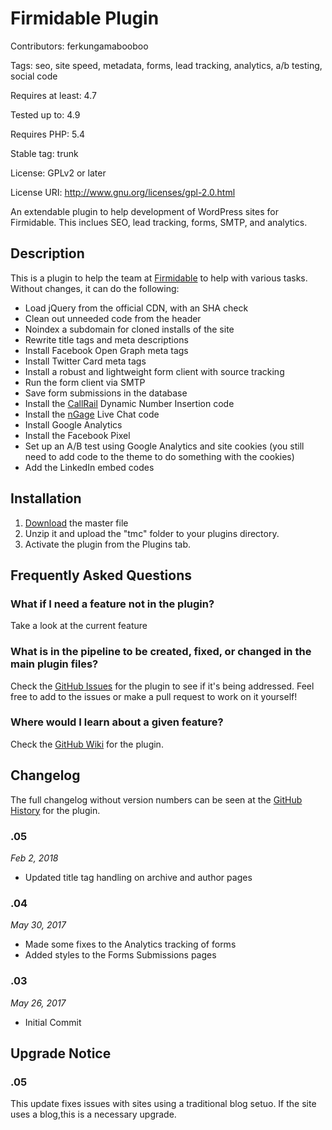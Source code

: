 # Firmidable Plugin
Contributors: ferkungamabooboo

Tags: seo, site speed, metadata, forms, lead tracking, analytics, a/b testing, social code

Requires at least: 4.7

Tested up to: 4.9

Requires PHP: 5.4

Stable tag: trunk

License: GPLv2 or later

License URI: http://www.gnu.org/licenses/gpl-2.0.html


An extendable plugin to help development of WordPress sites for Firmidable. This inclues SEO, lead tracking, forms, SMTP, and analytics.

## Description
This is a plugin to help the team at [Firmidable](https://firmidable.com/) to help with various tasks. Without changes, it can do the following:
* Load jQuery from the official CDN, with an SHA check
* Clean out unneeded code from the header
* Noindex a subdomain for cloned installs of the site
* Rewrite title tags and meta descriptions
* Install Facebook Open Graph meta tags
* Install Twitter Card meta tags
* Install a robust and lightweight form client with source tracking
* Run the form client via SMTP
* Save form submissions in the database
* Install the [CallRail](https://www.callrail.com/agency/) Dynamic Number Insertion code
* Install the [nGage](https://www.ngagelive.com/legal/) Live Chat code
* Install Google Analytics
* Install the Facebook Pixel
* Set up an A/B test using Google Analytics and site cookies (you still need to add code to the theme to do something with the cookies)
* Add the LinkedIn embed codes

## Installation
1. [Download](https://github.com/ferkungamaboobo/firmidable-wordpress/archive/master.zip) the master file
1. Unzip it and upload the "tmc" folder to your plugins directory.
1. Activate the plugin from the Plugins tab.

## Frequently Asked Questions

### What if I need a feature not in the plugin?

Take a look at the current feature

### What is in the pipeline to be created, fixed, or changed in the main plugin files? 

Check the [GitHub Issues](https://github.com/ferkungamaboobo/firmidable-wordpress/issues) for the plugin to see if it's being addressed. Feel free to add to the issues or make a pull request to work on it yourself!

### Where would I learn about a given feature?
Check the [GitHub Wiki](https://github.com/ferkungamaboobo/firmidable-wordpress/wiki) for the plugin.

## Changelog
The full changelog without version numbers can be seen at the [GitHub History](https://github.com/ferkungamaboobo/firmidable-wordpress/commits/master/tmc) for the plugin.



### .05
*Feb 2, 2018*
* Updated title tag handling on archive and author pages

### .04
*May 30, 2017*
* Made some fixes to the Analytics tracking of forms
* Added styles to the Forms Submissions pages

### .03
*May 26, 2017*
* Initial Commit

## Upgrade Notice

### .05
This update fixes issues with sites using a traditional blog setuo. If the site uses a blog,this is a necessary upgrade.
